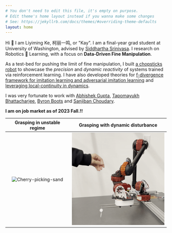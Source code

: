 ```yaml
---
# You don't need to edit this file, it's empty on purpose.
# Edit theme's home layout instead if you wanna make some changes
# See: https://jekyllrb.com/docs/themes/#overriding-theme-defaults
layout: home
---
```

Hi :wave: I am Liyiming Ke, 柯丽一鸣, or "Kay". I am a final-year grad student at University of Washington, advised by [Siddhartha Srinivasa](https://goodrobot.ai/). I research on Robotics :robot: Learning, with a focus on **Data-Driven Fine Manipulation**. 

As a test-bed for pushing the limit of fine manipulation, I built [a chopsticks robot](https://goodcherrybot.github.io/) to showcase the _precision_ and _dynamic reactivity_ of systems trained via reinforcement learning. I have also developed theories for [f-divergence framework for imitation learning and adversarial imitation learning](https://arxiv.org/abs/1905.12888) and [leveraging local-continuity in dynamics](https://arxiv.org/pdf/2310.12972).

I was very fortunate to work with [Abhishek Gupta](https://homes.cs.washington.edu/~abhgupta/), [Tapomayukh Bhattacharjee](https://robotics.cornell.edu/faculty/tapomayukh-bhattacharjee-bio/), [Byron Boots](https://homes.cs.washington.edu/~bboots/) and [Sanjiban Choudary](https://sanjibanchoudhury.com/).

**I am on job market as of 2023 Fall.!!**

Grasping in unstable regime             |  Grasping with dynamic disturbance
:-------------------------:|:-------------------------:
![Cherry-picking-sand](/assets/img/20221001-cherry-picking-sand.gif) | ![Cherry-picking-disturb](/assets/img/20221001-cherry-picking-disturb.gif)


<!-- Google tag (gtag.js) -->
<script async src="https://www.googletagmanager.com/gtag/js?id=G-WRYQ3GG5Y8"></script>
<script>
  window.dataLayer = window.dataLayer || [];
  function gtag(){dataLayer.push(arguments);}
  gtag('js', new Date());

  gtag('config', 'G-WRYQ3GG5Y8');
</script>
